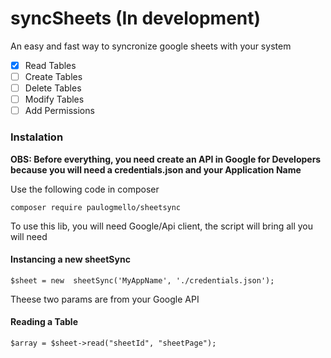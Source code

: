 # syncSheets (In development)
An easy and fast way to syncronize google sheets with your system

 - [x] Read Tables
 - [ ] Create Tables
 - [ ] Delete Tables
 - [ ] Modify Tables
 - [ ] Add Permissions

### Instalation

**OBS: Before everything, you need create an API in Google for Developers because you will need a credentials.json and your Application Name**

Use the following code in composer

    composer require paulogmello/sheetsync
    
To use this lib, you will need Google/Api client, the script will bring all you will need

#### Instancing a new sheetSync

    $sheet = new  sheetSync('MyAppName', './credentials.json');
Theese two params are from your Google API

#### Reading a Table

    $array = $sheet->read("sheetId", "sheetPage");


